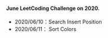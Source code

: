 #### June LeetCoding Challenge on 2020.

- 2020/06/10：Search Insert Position
- 2020/06/11： Sort Colors 

